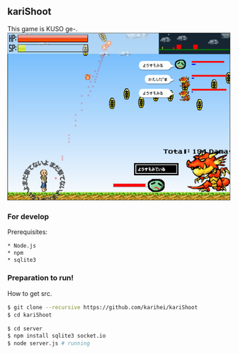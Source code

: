 ## kariShoot

This game is KUSO ge-.
![img](img/screenshot.png)

### For develop

Prerequisites:
```
* Node.js
* npm
* sqlite3
```

### Preparation to run!

How to get src.

```bash
$ git clone --recursive https://github.com/karihei/kariShoot
$ cd kariShoot
```

```bash
$ cd server
$ npm install sqlite3 socket.io
$ node server.js # running
```
